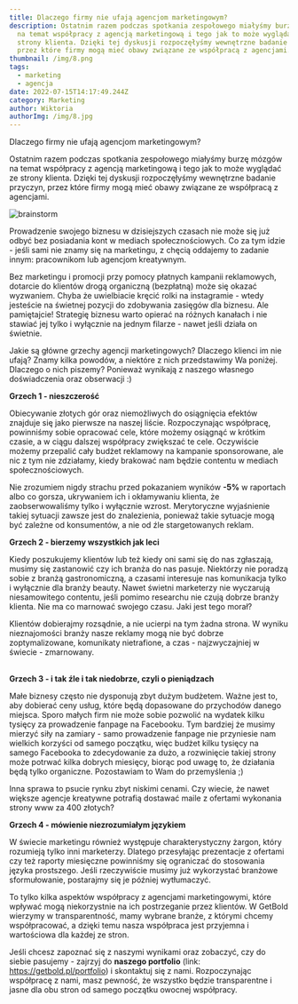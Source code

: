 ```yaml
---
title: Dlaczego firmy nie ufają agencjom marketingowym?
description: Ostatnim razem podczas spotkania zespołowego miałyśmy burzę mózgów
  na temat współpracy z agencją marketingową i tego jak to może wyglądać ze
  strony klienta. Dzięki tej dyskusji rozpoczęłyśmy wewnętrzne badanie przyczyn,
  przez które firmy mogą mieć obawy związane ze współpracą z agencjami.
thumbnail: /img/8.png
tags:
  - marketing
  - agencja
date: 2022-07-15T14:17:49.244Z
category: Marketing
author: Wiktoria
authorImg: /img/8.jpg
---
```

Dlaczego firmy nie ufają agencjom marketingowym?

Ostatnim razem podczas spotkania zespołowego miałyśmy burzę mózgów na temat współpracy z agencją marketingową i tego jak to może wyglądać ze strony klienta. Dzięki tej dyskusji rozpoczęłyśmy wewnętrzne badanie przyczyn, przez które firmy mogą mieć obawy związane ze współpracą z agencjami. 

![brainstorm](/img/7.png)

Prowadzenie swojego biznesu w dzisiejszych czasach nie może się już odbyć bez posiadania kont w mediach społecznościowych. Co za tym idzie - jeśli sami nie znamy się na marketingu, z chęcią oddajemy to zadanie innym: pracownikom lub agencjom kreatywnym. 

Bez marketingu i promocji przy pomocy płatnych kampanii reklamowych, dotarcie do klientów drogą organiczną (bezpłatną) może się okazać wyzwaniem. Chyba że uwielbiacie kręcić rolki na instagramie - wtedy jesteście na świetnej pozycji do zdobywania zasięgów dla biznesu. Ale pamiętajcie! Strategię biznesu warto opierać na różnych kanałach i nie stawiać jej tylko i wyłącznie na jednym filarze - nawet jeśli działa on świetnie. 

Jakie są główne grzechy agencji marketingowych? Dlaczego klienci im nie ufają? Znamy kilka powodów, a niektóre z nich przedstawimy Wa poniżej. Dlaczego o nich piszemy? Ponieważ wynikają z naszego własnego doświadczenia oraz obserwacji :)



**Grzech 1 - nieszczerość**

Obiecywanie złotych gór oraz niemożliwych do osiągnięcia efektów znajduje się jako pierwsze na naszej liście. Rozpoczynając współpracę, powinniśmy sobie opracować cele, które możemy osiągnąć w krótkim czasie, a w ciągu dalszej współpracy zwiększać te cele. Oczywiście możemy przepalić cały budżet reklamowy na kampanie sponsorowane, ale nic z tym nie zdziałamy, kiedy brakować nam będzie contentu w mediach społecznościowych. 

Nie zrozumiem nigdy strachu przed pokazaniem wyników **\-5%** w raportach albo co gorsza, ukrywaniem ich i okłamywaniu klienta, że zaobserwowaliśmy tylko i wyłącznie wzrost. Merytoryczne wyjaśnienie takiej sytuacji zawsze jest do znalezienia, ponieważ takie sytuacje mogą być zależne od konsumentów, a nie od źle stargetowanych reklam. 



**Grzech 2 - bierzemy wszystkich jak leci**

Kiedy poszukujemy klientów lub też kiedy oni sami się do nas zgłaszają, musimy się zastanowić czy ich branża do nas pasuje. Niektórzy nie poradzą sobie z branżą gastronomiczną, a czasami interesuje nas komunikacja tylko i wyłącznie dla branży beauty. Nawet świetni marketerzy nie wyczarują niesamowitego contentu, jeśli pomimo researchu nie czują dobrze branży klienta. Nie ma co marnować swojego czasu. Jaki jest tego morał? 

Klientów dobierajmy rozsądnie, a nie ucierpi na tym żadna strona. W wyniku nieznajomości branży nasze reklamy mogą nie być dobrze zoptymalizowane, komunikaty nietrafione, a czas - najzwyczajniej w świecie - zmarnowany. 

**\
Grzech 3 - i tak źle i tak niedobrze, czyli o pieniądzach**

Małe biznesy często nie dysponują zbyt dużym budżetem. Ważne jest to, aby dobierać ceny usług, które będą dopasowane do przychodów danego miejsca. Sporo małych firm nie może sobie pozwolić na wydatek kilku tysięcy za prowadzenie fanpage na Facebooku. Tym bardziej że musimy mierzyć siły na zamiary - samo prowadzenie fanpage nie przyniesie nam wielkich korzyści od samego początku, więc budżet kilku tysięcy na samego Facebooka to zdecydowanie za dużo, a rozwinięcie takiej strony może potrwać kilka dobrych miesięcy, biorąc pod uwagę to, że działania będą tylko organiczne. Pozostawiam to Wam do przemyślenia ;)

Inna sprawa to psucie rynku zbyt niskimi cenami. Czy wiecie, że nawet większe agencje kreatywne potrafią dostawać maile z ofertami wykonania strony www za 400 złotych? 

**Grzech 4 - mówienie niezrozumiałym językiem** 

W świecie marketingu również występuje charakterystyczny żargon, który rozumieją tylko inni marketerzy. Dlatego przesyłając prezentacje z ofertami czy też raporty miesięczne powinniśmy się ograniczać do stosowania języka prostszego. Jeśli rzeczywiście musimy już wykorzystać branżowe sformułowanie, postarajmy się je później wytłumaczyć.

To tylko kilka aspektów współpracy z agencjami marketingowymi, które wpływać mogą niekorzystnie na ich postrzeganie przez klientów. W GetBold wierzymy w transparentność, mamy wybrane branże, z którymi chcemy współpracować, a dzięki temu nasza współpraca jest przyjemna i wartościowa dla każdej ze stron. 

Jeśli chcesz zapoznać się z naszymi wynikami oraz zobaczyć, czy do siebie pasujemy - zajrzyj do **naszego portfolio** (link: <https://getbold.pl/portfolio>) i skontaktuj się z nami. Rozpoczynając współpracę z nami, masz pewność, że wszystko będzie transparentne i jasne dla obu stron od samego początku owocnej współpracy.